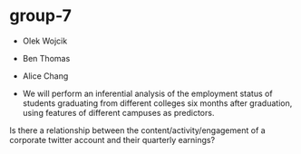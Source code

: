 # group-7

- Olek Wojcik
- Ben Thomas
- Alice Chang


- We will perform an inferential analysis of the employment status of students graduating from different colleges six months after graduation, using features of different campuses as predictors. 

Is there a relationship between the content/activity/engagement of a corporate twitter account and their quarterly earnings?


